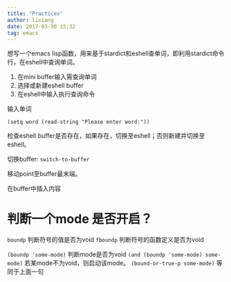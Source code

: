 ```yaml
---
title: "Practices"
author: lixiang
date: 2017-03-30 15:32
tag: emacs
---
```


想写一个emacs lisp函数，用来基于stardict和eshell查单词，即利用stardict命令行，在eshell中查询单词。

1. 在mini buffer输入需查询单词
2. 选择或新建eshell buffer
3. 在eshell中输入执行查询命令

输入单词
``` emacs-lisp
(setq word (read-string "Please enter word:"))
```

检查eshell buffer是否存在，如果存在，切换至eshell；否则新建并切换至eshell。

切换buffer: `switch-to-buffer`

移动point至buffer最末端。

在buffer中插入内容

# 判断一个mode 是否开启？

`boundp` 判断符号的值是否为void
`fboundp` 判断符号的函数定义是否为void

`(boundp 'some-mode)` 判断mode是否为void
`(and (boundp 'some-mode) some-mode)` 若某mode不为void，则启动该mode。
`(bound-or-true-p some-mode)` 等同于上面一句
